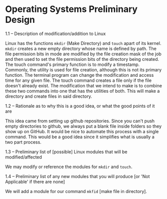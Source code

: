 # Operating Systems Preliminary Design

1.1 – Description of modification/addition to Linux

Linux has the functions `mkdir` (Make Directory) and `touch` apart of its kernel. `mkdir` creates a new empty directory whose name is defined by path. The file permission bits in mode are modified by the file creation mask of the job and then used to set the file permission bits of the directory being created. The touch command's primary function is to modify a timestamp. Commonly, the utility is used for file creation, although this is not its primary function. The terminal program can change the modification and access time for any given file. The touch command creates a file only if the file doesn't already exist. The modification that we intend to make is to combine these two commands into one that has the utilities of both. This will make a directory and create files in said directory.

1.2 – Rationale as to why this is a good idea, or what the good points of it are

This idea came from setting up github repositories. Since you can't push empty directories to github, we always put a blank file inside folders so they show up on GitHub. It would be nice to automate this process with a single command. This would be a good idea since it simplifies what is usually a two part process.

1.3 – Preliminary list of [possible] Linux modules that will be modified/affected

We may modify or reference the modules for `mkdir` and `touch`.

1.4 – Preliminary list of any new modules that you will produce [or 'Not Applicable' if there are none]

We will add a module for our command `mkfid` [make file in directory].
